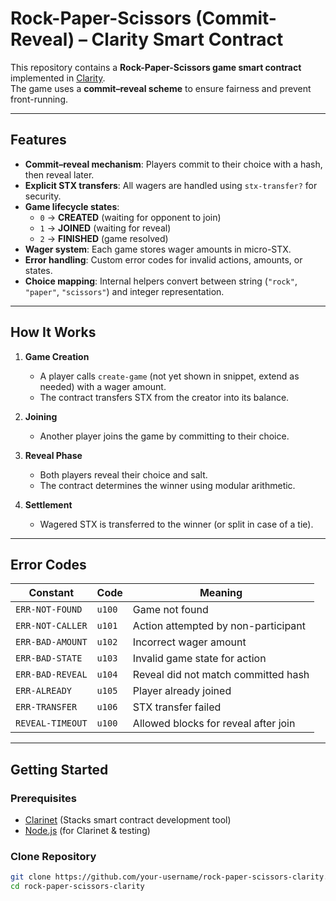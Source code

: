 # Rock-Paper-Scissors (Commit-Reveal) – Clarity Smart Contract

This repository contains a **Rock-Paper-Scissors game smart contract** implemented in [Clarity](https://clarity-lang.org/).  
The game uses a **commit–reveal scheme** to ensure fairness and prevent front-running.  

---

## Features

- **Commit–reveal mechanism**: Players commit to their choice with a hash, then reveal later.
- **Explicit STX transfers**: All wagers are handled using `stx-transfer?` for security.
- **Game lifecycle states**:
  - `0` → **CREATED** (waiting for opponent to join)  
  - `1` → **JOINED** (waiting for reveal)  
  - `2` → **FINISHED** (game resolved)  
- **Wager system**: Each game stores wager amounts in micro-STX.
- **Error handling**: Custom error codes for invalid actions, amounts, or states.
- **Choice mapping**: Internal helpers convert between string (`"rock"`, `"paper"`, `"scissors"`) and integer representation.

---

## How It Works

1. **Game Creation**  
   - A player calls `create-game` (not yet shown in snippet, extend as needed) with a wager amount.  
   - The contract transfers STX from the creator into its balance.  

2. **Joining**  
   - Another player joins the game by committing to their choice.  

3. **Reveal Phase**  
   - Both players reveal their choice and salt.  
   - The contract determines the winner using modular arithmetic.  

4. **Settlement**  
   - Wagered STX is transferred to the winner (or split in case of a tie).  

---

## Error Codes

| Constant        | Code   | Meaning                                   |
|-----------------|--------|-------------------------------------------|
| `ERR-NOT-FOUND` | `u100` | Game not found                            |
| `ERR-NOT-CALLER`| `u101` | Action attempted by non-participant        |
| `ERR-BAD-AMOUNT`| `u102` | Incorrect wager amount                    |
| `ERR-BAD-STATE` | `u103` | Invalid game state for action             |
| `ERR-BAD-REVEAL`| `u104` | Reveal did not match committed hash       |
| `ERR-ALREADY`   | `u105` | Player already joined                     |
| `ERR-TRANSFER`  | `u106` | STX transfer failed                       |
| `REVEAL-TIMEOUT`| `u100` | Allowed blocks for reveal after join      |

---

## Getting Started

### Prerequisites
- [Clarinet](https://book.clarity-lang.org/ch01-01-installing-tools.html) (Stacks smart contract development tool)
- [Node.js](https://nodejs.org/) (for Clarinet & testing)

### Clone Repository
```bash
git clone https://github.com/your-username/rock-paper-scissors-clarity.git
cd rock-paper-scissors-clarity
